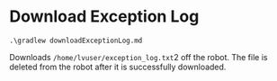 # Download Exception Log

`.\gradlew downloadExceptionLog.md`

Downloads `/home/lvuser/exception_log.txt`2 off the robot. The file is deleted from the robot after it is successfully downloaded.
